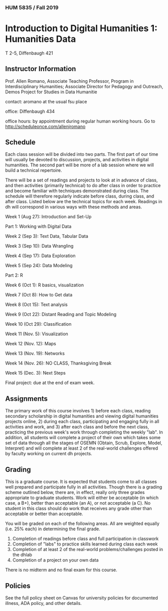 ### HUM 5835 / Fall 2019

# Introduction to Digital Humanities 1: Humanities Data

T 2-5, Diffenbaugh 421

## Instructor Information

Prof. Allen Romano, Associate Teaching Professor, Program in Interdisciplinary Humanities; Associate Director for Pedagogy and Outreach, Demos Project for Studies in Data Humanitie

contact: aromano at the usual fsu place

office: Diffenbaugh 434

office hours: by appointment during regular human working hours. Go to http://scheduleonce.com/allenjromano

## Schedule

Each class session will be divided into two parts. The first part of our time will usually be devoted to discussion, projects, and activities in digital humanities. The second part will be more of a lab session where we will build a technical repertoire. 

There will be a set of readings and projects to look at in advance of class, and then activities (primarily technical) to do after class in order to practice and become familiar with techniques demonstrated during class. The schedule will therefore regularly indicate before class, during class, and after class. Listed below are the technical topics for each week. Readings in dh will correspond in various ways with these methods and areas.

Week 1 (Aug 27): Introduction and Set-Up



Part 1: Working with Digital Data

Week 2 (Sep 3): Text Data, Tabular Data

Week 3 (Sep 10): Data Wrangling

Week 4 (Sep 17): Data Exploration

Week 5 (Sep 24): Data Modeling



Part 2:  R

Week 6 (Oct 1): R basics, visualization

Week 7 (Oct 8): How to Get data

Week 8 (Oct 15): Text analysis

Week 9 (Oct 22): Distant Reading and Topic Modeling

Week 10 (Oct 29): Classification

Week 11 (Nov. 5): Visualization

Week 12 (Nov. 12): Maps

Week 13 (Nov. 19): Networks

Week 14 (Nov. 26): NO CLASS, Thanksgiving Break

Week 15 (Dec. 3): Next Steps

Final project: due at the end of exam week.

## Assignments

The primary work of this course involves 1) before each class, reading secondary scholarship in digital humanities and viewing digital humanities projects online, 2) during each class, participating and engaging fully in all activities and work, and 3) after each class and before the next class, practicing the previous week's work through completing the weekly "lab". In addition, all students will complete a project of their own which takes some set of data through all the stages of OSEMN (Obtain, Scrub, Explore, Model, Interpret) and will complete at least 2 of the real-world challenges offered by faculty working on current dh projects. 

## Grading

This is a graduate course. It is expected that students come to all classes well prepared and participate fully in all activities. Though there is a grading scheme outlined below, there are, in effect, really only three grades appropriate to graduate students. Work will either be acceptable (in which case, a B+), better than acceptable (an A), or not acceptable (a C). No student in this class should do work that receives any grade other than acceptable or better than acceptable. 

You will be graded on each of the following areas. All are weighted equally (i.e. 25% each) in determining the final grade.

1. Completion of readings before class and full participation in classwork
2. Completion of "labs" to practice skills learned during class each week
3. Completion of at least 2 of the real-world problems/challenges posted in the dhlab
4. Completion of a project on your own data

There is no midterm and no final exam for this course. 

## Policies

See the full policy sheet on Canvas for university policies for documented illness, ADA policy, and other details. 

